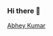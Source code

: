 ### Hi there 👋
<div class="badge-base LI-profile-badge" data-locale="en_US" data-size="large" data-theme="dark" data-type="HORIZONTAL" data-vanity="abhey-kumar-0675a8185" data-version="v1"><a class="badge-base__link LI-simple-link" href="https://in.linkedin.com/in/abhey-kumar-0675a8185?trk=profile-badge">Abhey Kumar</a></div>
              
<!--
**eaglefree007/eaglefree007** is a ✨ _special_ ✨ repository because its `README.md` (this file) appears on your GitHub profile.

Here are some ideas to get you started:

- 🔭 I’m currently working on ...
- 🌱 I’m currently learning ...
- 👯 I’m looking to collaborate on ...
- 🤔 I’m looking for help with ...
- 💬 Ask me about ...
- 📫 How to reach me: ...
- 😄 Pronouns: ...
- ⚡ Fun fact: ...
-->
